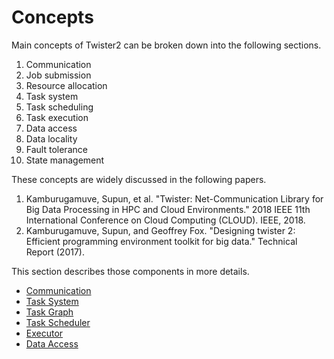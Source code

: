 # Concepts

Main concepts of Twister2 can be broken down into the following sections.

1. Communication 
2. Job submission
3. Resource allocation 
4. Task system
5. Task scheduling 
6. Task execution 
7. Data access
8. Data locality
9. Fault tolerance 
10. State management 

These concepts are widely discussed in the following papers.

1. Kamburugamuve, Supun, et al. "Twister: Net-Communication Library for Big Data Processing in HPC and Cloud Environments." 2018 IEEE 11th International Conference on Cloud Computing \(CLOUD\). IEEE, 2018.
2. Kamburugamuve, Supun, and Geoffrey Fox. "Designing twister 2: Efficient programming environment toolkit for big data." Technical Report \(2017\).

This section describes those components in more details.

* [Communication](communication-model.md)
* [Task System](task-system/task-system.md)
* [Task Graph](task-system/task-graph/task-graph.md)
* [Task Scheduler](task-system/task-scheduler/task-scheduler.md)
* [Executor](task-system/task-executor/task-executor.md)
* [Data Access](data-access/data-access.md)
